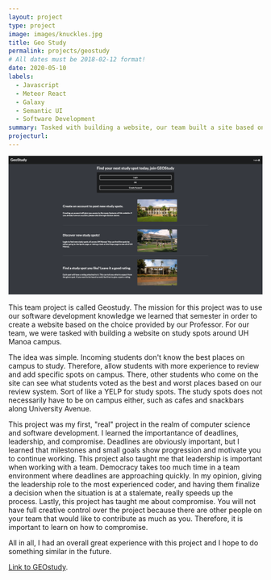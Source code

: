 ```yaml
---
layout: project
type: project
image: images/knuckles.jpg
title: Geo Study 
permalink: projects/geostudy
# All dates must be 2018-02-12 format!
date: 2020-05-10
labels:
  - Javascript
  - Meteor React 
  - Galaxy
  - Semantic UI 
  - Software Development 
summary: Tasked with building a website, our team built a site based on study spots around the University of Hawaii at Manoa campus.
projecturl: 
---
```


<div class="ui small rounded images">
  <img class="ui image" src="../images/landing.png">
</div>

This team project is called Geostudy. The mission for this project was to use our software development knowledge we learned that semester in order to create a website based on the choice provided by our Professor. For our team, we were tasked with building a website on study spots around UH Manoa campus. 

The idea was simple. Incoming students don't know the best places on campus to study. Therefore, allow students with more experience to review and add specific spots on campus. There, other students who come on the site can see what students voted as the best and worst places based on our review system. Sort of like a YELP for study spots. The study spots does not necessarily have to be on campus either, such as cafes and snackbars along University Avenue.

This project was my first, "real" project in the realm of computer science and software development. I learned the importantance of deadlines, leadership, and compromise. Deadlines are obviously important, but I learned that milestones and small goals show progression and motivate you to continue working. This project also taught me that leadership is important when working with a team. Democracy takes too much time in a team environment where deadlines are approaching quickly. In my opinion, giving the leadership role to the most experienced coder, and having them finalize a decision when the situation is at a stalemate, really speeds up the process. Lastly, this project has taught me about compromise. You will not have full creative control over the project because there are other people on your team that would like to contribute as much as you. Therefore, it is important to learn on how to compromise.

All in all, I had an overall great experience with this project and I hope to do something similar in the future. 

[Link to GEOstudy](https://geostudy.github.io/).
